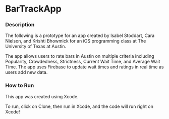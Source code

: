 # BarTrackApp

### Description 
The following is a prototype for an app created by Isabel Stoddart, Cara Nielson, and Krishti Bhowmick for an iOS programming class at The University of Texas at Austin.

The app allows users to rate bars in Austin on multiple criteria including Popularity, Crowdedness, Strictness, Current Wait Time, and Average Wait Time. The app uses Firebase to update wait times and ratings in real time as users add new data. 



### How to Run
This app was created using Xcode.

To run, click on Clone, then run in Xcode, and the code will run right on Xcode!
